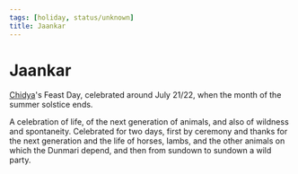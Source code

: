 ```yaml
---
tags: [holiday, status/unknown]
title: Jaankar
---
```




# Jaankar

[Chidya](<../../../cosmology/gods/incorporeal-gods/dunmari/chidya.md>)'s Feast Day, celebrated around July 21/22, when the month of the summer solstice ends. 

A celebration of life, of the next generation of animals, and also of wildness and spontaneity. Celebrated for two days, first by ceremony and thanks for the next generation and the life of horses, lambs, and the other animals on which the Dunmari depend, and then from sundown to sundown a wild party.

